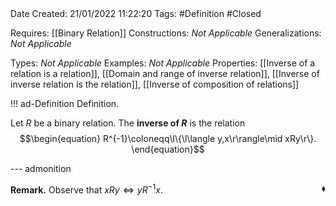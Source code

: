 <br />
<br />

Date Created: 21/01/2022 11:22:20
Tags: #Definition #Closed 

Requires: [[Binary Relation]]
Constructions: _Not Applicable_
Generalizations: _Not Applicable_

Types: _Not Applicable_
Examples: _Not Applicable_ 
Properties: [[Inverse of a relation is a relation]], [[Domain and range of inverse relation]], [[Inverse of inverse relation is the relation]], [[Inverse of composition of relations]]

!!! ad-Definition Definition.

Let $R$ be a binary relation. The **inverse of $R$** is the relation
$$\begin{equation}
    R^{-1}\coloneqq\l\{\l\langle y,x\r\rangle\mid xRy\r\}.
\end{equation}$$

--- admonition

**Remark.** Observe that $xRy\Leftrightarrow yR^{-1}x$.<span style="float:right;">$\blacklozenge$</span>
